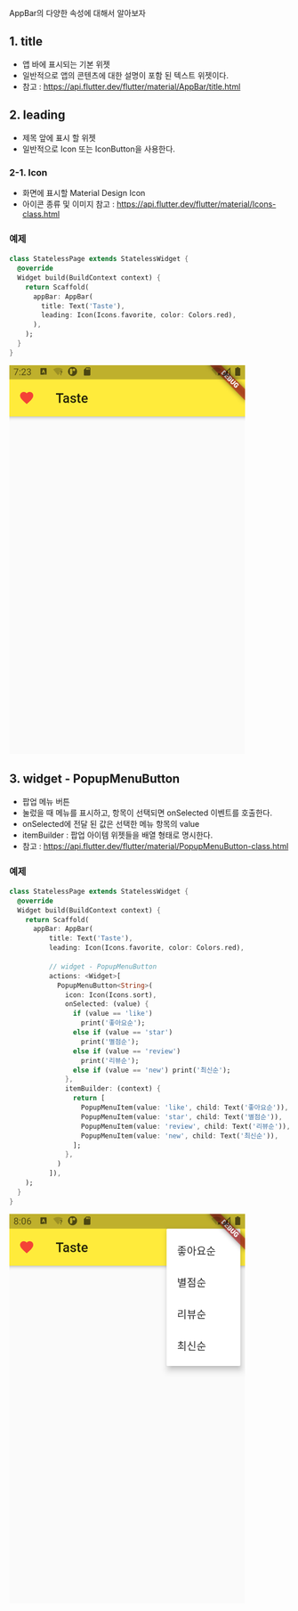 
AppBar의 다양한 속성에 대해서 알아보자

## 1. title
- 앱 바에 표시되는 기본 위젯
- 일반적으로 앱의 콘텐츠에 대한 설명이 포함 된 텍스트 위젯이다.
- 참고 : https://api.flutter.dev/flutter/material/AppBar/title.html

## 2. leading
- 제목 앞에 표시 할 위젯
- 일반적으로 Icon 또는 IconButton을 사용한다.

### 2-1. Icon
- 화면에 표시할 Material Design Icon
- 아이콘 종류 및 이미지 참고 : https://api.flutter.dev/flutter/material/Icons-class.html

### 예제
```dart
class StatelessPage extends StatelessWidget {
  @override
  Widget build(BuildContext context) {
    return Scaffold(
      appBar: AppBar(
        title: Text('Taste'),
        leading: Icon(Icons.favorite, color: Colors.red),
      ),
    );
  }
}
```
![example01](https://github.com/pyeeun/flutter/blob/master/01/myapp/md_img/2020082101.PNG?raw=true)

## 3. widget - PopupMenuButton
- 팝업 메뉴 버튼
- 눌렀을 때 메뉴를 표시하고, 항목이 선택되면 onSelected 이벤트를 호출한다.
- onSelected에 전달 된 값은 선택한 메뉴 항목의 value
- itemBuilder : 팝업 아이템 위젯들을 배열 형태로 명시한다.
- 참고 : https://api.flutter.dev/flutter/material/PopupMenuButton-class.html

### 예제
```dart
class StatelessPage extends StatelessWidget {
  @override
  Widget build(BuildContext context) {
    return Scaffold(
      appBar: AppBar(
          title: Text('Taste'),
          leading: Icon(Icons.favorite, color: Colors.red),

          // widget - PopupMenuButton
          actions: <Widget>[
            PopupMenuButton<String>(
              icon: Icon(Icons.sort),
              onSelected: (value) {
                if (value == 'like')
                  print('좋아요순');
                else if (value == 'star')
                  print('별점순');
                else if (value == 'review')
                  print('리뷰순');
                else if (value == 'new') print('최신순');
              },
              itemBuilder: (context) {
                return [
                  PopupMenuItem(value: 'like', child: Text('좋아요순')),
                  PopupMenuItem(value: 'star', child: Text('별점순')),
                  PopupMenuItem(value: 'review', child: Text('리뷰순')),
                  PopupMenuItem(value: 'new', child: Text('최신순')),
                ];
              },
            )
          ]),
    );
  }
}
```
![example02](https://github.com/pyeeun/flutter/blob/master/01/myapp/md_img/2020082102.PNG?raw=true)





